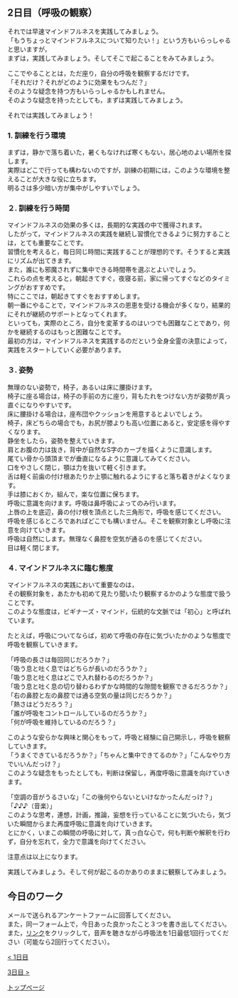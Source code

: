 ## 2日目（呼吸の観察）


それでは早速マインドフルネスを実践してみましょう。  
「もうちょっとマインドフルネスについて知りたい！」という方もいらっしゃると思いますが，  
まずは，実践してみましょう。そしてそこで起こることをみてみましょう。  


ここでやることとは，ただ座り，自分の呼吸を観察するだけです。  
「それだけ？それがどのように効果をもつんだ？」  
そのような疑念を持つ方もいらっしゃるかもしれません。  
そのような疑念を持ったとしても，まずは実践してみましょう。  


それでは実践してみましょう！


### 1. 訓練を行う環境  
まずは，静かで落ち着いた，暑くもなければ寒くもない，居心地のよい場所を探します。  
実際はどこで行っても構わないのですが，訓練の初期には，このような環境を整えることが大きな役に立ちます。  
明るさは多少暗い方が集中がしやすいでしょう。  


### ２. 訓練を行う時間  
マインドフルネスの効果の多くは，長期的な実践の中で獲得されます。  
したがって，マインドフルネスの実践を継続し習慣化できるように努力することは，とても重要なことです。  
習慣化を考えると，毎日同じ時間に実践することが理想的です。そうすると実践にリズムが出てきます。  
また，誰にも邪魔されずに集中できる時間帯を選ぶとよいでしょう。  
これらの点を考えると，朝起きてすぐ，夜寝る前，家に帰ってすぐなどのタイミングがおすすめです。  
特にここでは，朝起きてすぐをおすすめします。  
朝一番にやることで，マインドフルネスの恩恵を受ける機会が多くなり，結果的にそれが継続のサポートとなってくれます。  
といっても，実際のところ，自分を変革するのはいつでも困難なことであり，何かを継続するのはもっと困難なことです。  
最初の方は，マインドフルネスを実践するのだという全身全霊の決意によって，実践をスタートしていく必要があります。  


### ３. 姿勢  
無理のない姿勢で，椅子，あるいは床に腰掛けます。  
椅子に座る場合は，椅子の手前の方に座り，背もたれをつけない方が姿勢が真っ直ぐになりやすいです。  
床に腰掛ける場合は，座布団やクッションを用意するとよいでしょう。  
椅子，床どちらの場合でも，お尻が膝よりも高い位置にあると，安定感を得やすくなります。  
静坐をしたら，姿勢を整えていきます。  
肩とお腹の力は抜き，背中が自然なS字のカーブを描くように意識します。  
尾てい骨から頭頂までが垂直になるように意識してみてください。  
口をやさしく閉じ，顎は力を抜いて軽く引きます。  
舌は軽く前歯の付け根あたりか上顎に触れるようにすると落ち着きがよくなります。  
手は膝におくか，組んで，楽な位置に保ちます。  
呼吸に意識を向けます。呼吸は鼻呼吸によってのみ行います。  
上唇の上を底辺，鼻の付け根を頂点とした三角形で，呼吸を感じてください。  
呼吸を感じるところであればどこでも構いません。そこを観察対象とし呼吸に注意を向けていきます。  
呼吸は自然にします。無理なく鼻腔を空気が通るのを感じてください。  
目は軽く閉じます。


### ４. マインドフルネスに臨む態度  
マインドフルネスの実践において重要なのは，  
その観察対象を，あたかも初めて見たり聞いたり観察するかのような態度で扱うことです。  
このような態度は，ビギナーズ・マインド，伝統的な文脈では「初心」と呼ばれています。  

たとえば，呼吸についてならば，初めて呼吸の存在に気づいたかのような態度で呼吸を観察していきます。  

「呼吸の長さは毎回同じだろうか？」  
「吸う息と吐く息ではどちらが長いのだろうか？」  
「吸う息と吐く息はどこで入れ替わるのだろうか？」  
「吸う息と吐く息の切り替わるわずかな時間的な隙間を観察できるだろうか？」  
「右の鼻腔と左の鼻腔では通る空気の量は同じだろうか？」  
「熱さはどうだろう？」  
「誰が呼吸をコントロールしているのだろうか？」  
「何が呼吸を維持しているのだろう？」  

このような安らかな興味と関心をもって，呼吸と経験に自己開示し，呼吸を観察していきます。  
「うまくできているだろうか？」「ちゃんと集中できてるのか？」「こんなやり方でいいんだっけ？」  
このような疑念をもったとしても，判断は保留し，再度呼吸に意識を向けていきます。  

「空調の音がうるさいな」「この後何やらないといけなかったんだっけ？」「♪♪♪（音楽）」  
このような思考，連想，計画，推論，妄想を行っていることに気づいたら，気づいた瞬間からまた再度呼吸に意識を向けていきます。  
とにかく，いまこの瞬間の呼吸に対して，真っ白な心で，何も判断や解釈を行わず，自分を忘れて，全力で意識を向けてください。  

注意点は以上になります。  

実践してみましょう。そして何が起こるのかありのままに観察してみましょう。  


## 今日のワーク
メールで送られるアンケートファームに回答してください。  
また，同一フォーム上で，今日あった良かったこと３つを書き出してください。  
また，[リンク]()をクリックして，音声を聴きながら呼吸法を1日最低1回行ってください（可能なら2回行ってください）。  

[< 1日目](https://hogishima.github.io/mfcbt/program/day1)

[3日目 >](https://hogishima.github.io/mfcbt/program/day3)

[トップページ](https://hogishima.github.io/mfcbt/)
